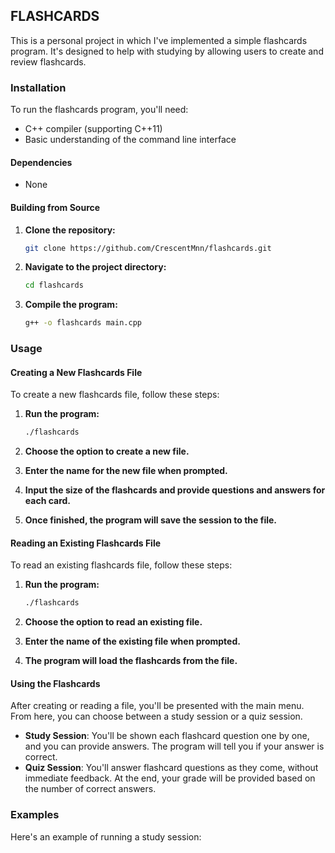 ## FLASHCARDS

This is a personal project in which I've implemented a simple flashcards program. It's designed to help with studying by allowing users to create and review flashcards.

### Installation

To run the flashcards program, you'll need:

- C++ compiler (supporting C++11)
- Basic understanding of the command line interface

#### Dependencies

- None

#### Building from Source

1. **Clone the repository:**

    ```bash
    git clone https://github.com/CrescentMnn/flashcards.git
    ```

2. **Navigate to the project directory:**

    ```bash
    cd flashcards
    ```

3. **Compile the program:**

    ```bash
    g++ -o flashcards main.cpp
    ```

### Usage

#### Creating a New Flashcards File

To create a new flashcards file, follow these steps:

1. **Run the program:**

    ```bash
    ./flashcards
    ```

2. **Choose the option to create a new file.**
3. **Enter the name for the new file when prompted.**
4. **Input the size of the flashcards and provide questions and answers for each card.**
5. **Once finished, the program will save the session to the file.**

#### Reading an Existing Flashcards File

To read an existing flashcards file, follow these steps:

1. **Run the program:**

    ```bash
    ./flashcards
    ```

2. **Choose the option to read an existing file.**
3. **Enter the name of the existing file when prompted.**
4. **The program will load the flashcards from the file.**

#### Using the Flashcards

After creating or reading a file, you'll be presented with the main menu. From here, you can choose between a study session or a quiz session.

- **Study Session**: You'll be shown each flashcard question one by one, and you can provide answers. The program will tell you if your answer is correct.
- **Quiz Session**: You'll answer flashcard questions as they come, without immediate feedback. At the end, your grade will be provided based on the number of correct answers.

### Examples

Here's an example of running a study session:

